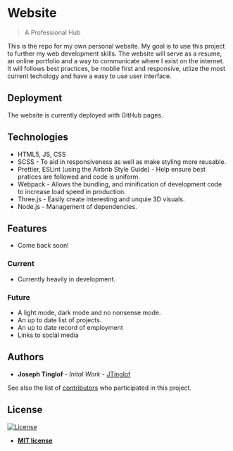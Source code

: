 # Website

> A Professional Hub

This is the repo for my own personal website. My goal is to use this project to further my web development skills.
The website will serve as a resume, an online portfolio and a way to communicate where I exist on the internet.  
It will follows best practices, be moblie first and responsive, utlize the most current techology and have a easy to use
user interface.

## Deployment

The website is currently deployed with GitHub pages.

## Technologies

- HTML5, JS, CSS
- SCSS - To aid in responsiveness as well as make styling more reusable.
- Prettier, ESLint (using the Airbnb Style Guide) - Help ensure best pratices are followed and code is uniform.
- Webpack - Allows the bundling, and minification of development code to increase load speed in production.
- Three.js - Easily create interesting and unquie 3D visuals.
- Node.js - Management of dependencies.

## Features

- Come back soon!

### Current

- Currently heavily in development.

### Future

- A light mode, dark mode and no nonsense mode.
- An up to date list of projects.
- An up to date record of employment
- Links to social media

## Authors

- **Joseph Tinglof** - _Inital Work_ - [JTinglof](https://github.com/JTinglof)

See also the list of [contributors](https://github.com/your/project/contributors) who participated in this project.

## License

[![License](http://img.shields.io/:license-mit-blue.svg?style=flat-square)](http://badges.mit-license.org)

- **[MIT license](http://opensource.org/licenses/mit-license.php)**
